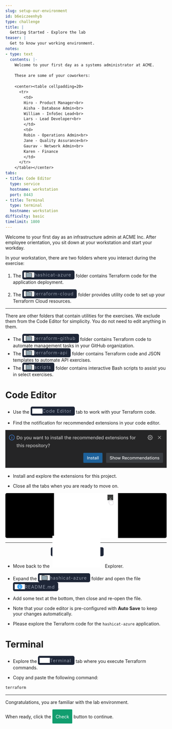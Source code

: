 ```yaml
---
slug: setup-our-environment
id: b6eiczeenhyb
type: challenge
title: |
  Getting Started - Explore the lab
teaser: |
  Get to know your working environment.
notes:
- type: text
  contents: |-
    Welcome to your first day as a systems administrator at ACME.

    These are some of your coworkers:

    <center><table cellpadding=20>
      <tr>
        <td>
        Hiro - Product Manager<br>
        Aisha - Database Admin<br>
        William - InfoSec Lead<br>
        Lars - Lead Developer<br>
        </td>
        <td>
        Robin - Operations Admin<br>
        Jane - Quality Assurance<br>
        Gaurav - Network Admin<br>
        Karen - Finance
        </td>
      </tr>
    </table></center>
tabs:
- title: Code Editor
  type: service
  hostname: workstation
  port: 8443
- title: Terminal
  type: terminal
  hostname: workstation
difficulty: basic
timelimit: 1800
---
```

<style>
  v {
    display: inline-flex;
    color: white;
    background-color: rgb(17, 158, 111);
    align-items: center;
    justify-content: center;
    font-size: 14px;
    padding: 10px;
    border-radius: 2px;
    height: 24px;
  }
  t {
    display: inline-flex;
    border-radius: 5px;
    background-color: rgba(30,38,55,1);
    color: rgba(151,159,175,1);
    padding: 2px 10px 2px 5px;
    font-size: 14px;
    letter-spacing: 1.2px;
    align-items: center;
    justify-content: center;
    height: 24px;
  }
  t > a img {
    display: inline-block;
  }
  c {
    display: flex;
    justify-content: center;
    border-radius: 5px;
    background-color: black;
  }
  c > img {
    max-width: 200px;
    max-height: 200px;
  }
</style>
Welcome to your first day as an infrastructure admin at ACME Inc. After employee orientation, you sit down at your workstation and start your workday.

In your workstation, there are two folders where you interact during the exercise:

1. The <t><img src="../assets/folder.png"/>hashicat-azure</t> folder contains Terraform code for the application deployment.

2. The <t><img src="../assets/folder.png"/>terraform-cloud</t> folder provides utility code to set up your Terraform Cloud resources.

---
There are other folders that contain utilities for the exercises. We exclude them from the Code Editor for simplicity. You do not need to edit anything in them.

- The <t><img src="../assets/folder.png"/>terraform-github</t> folder contains Terraform code to automate management tasks in your GitHub organization.
- The <t><img src="../assets/folder.png"/>terraform-api</t> folder contains Terraform code and JSON templates to automate API exercises.
- The <t><img src="../assets/folder.png"/>scripts</t> folder contains interactive Bash scripts to assist you in select exercises.

Code Editor
===

- Use the <t><img src="../assets/web.png"/>Code Editor</t> tab to work with your Terraform code.

- Find the notification for recommended extensions in your code editor.

![VSCode Extensions](../assets/vscode-extensions.png)

- Install and explore the extensions for this project.

- Close all the tabs when you are ready to move on.

<c><img src="../assets/close_vs_code_tabs.gif"/></c>

---

- Move back to the <t><img src="../assets/vsc-explorer-icon.png"/></t> Explorer.

- Expand the <t><img src="../assets/folder.png"/>hashicat-azure</t> folder and open the file <t><img src="../assets/readme.png"/>README.md</t>.

- Add some text at the bottom, then close and re-open the file.

- Note that your code editor is pre-configured with **Auto Save** to keep your changes automatically.

- Please explore the Terraform code for the `hashicat-azure` application.

Terminal
===

- Explore the <t><img src="../assets/shell.png"/>Terminal</t> tab where you execute Terraform commands.

- Copy and paste the following command:

```bash
terraform


```

---

Congratulations, you are familiar with the lab environment.

When ready, click the <v>Check</v> button to continue.